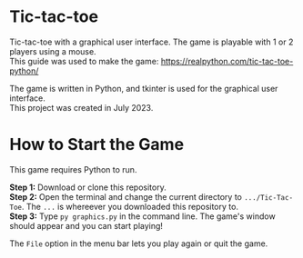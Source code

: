 # Tic-tac-toe
Tic-tac-toe with a graphical user interface. The game is playable with 1 or 2 players using a mouse. \
This guide was used to make the game: https://realpython.com/tic-tac-toe-python/

The game is written in Python, and tkinter is used for the graphical user interface. \
This project was created in July 2023.

# How to Start the Game
This game requires Python to run.

**Step 1:** Download or clone this repository. \
**Step 2:** Open the terminal and change the current directory to `.../Tic-Tac-Toe`. The `...` is whereever you downloaded this repository to. \
**Step 3:** Type `py graphics.py` in the command line. The game's window should appear and you can start playing!

The `File` option in the menu bar lets you play again or quit the game.
